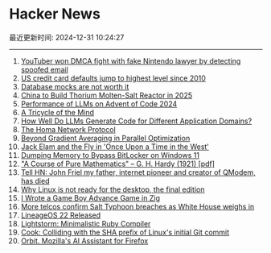 # Hacker News

最近更新时间: 2024-12-31 10:24:27

--- 
1. [YouTuber won DMCA fight with fake Nintendo lawyer by detecting spoofed email](https://arstechnica.com/tech-policy/2024/12/youtuber-won-dmca-fight-with-fake-nintendo-lawyer-by-detecting-spoofed-email/) 
2. [US credit card defaults jump to highest level since 2010](https://www.ft.com/content/c755a34d-eb97-40d1-b780-ae2e2f0e7ad9) 
3. [Database mocks are not worth it](https://www.shayon.dev/post/2024/365/database-mocks-are-just-not-worth-it/) 
4. [China to Build Thorium Molten-Salt Reactor in 2025](https://spectrum.ieee.org/chinas-thorium-molten-salt-reactor) 
5. [Performance of LLMs on Advent of Code 2024](https://www.jerpint.io/blog/advent-of-code-llms/) 
6. [A Tricycle of the Mind](https://marcusb.org/posts/2024/12/a-tricycle-of-the-mind/) 
7. [How Well Do LLMs Generate Code for Different Application Domains?](https://arxiv.org/abs/2412.18573) 
8. [The Homa Network Protocol](https://lwn.net/SubscriberLink/1003059/41b1d2ea281b6779/) 
9. [Beyond Gradient Averaging in Parallel Optimization](https://arxiv.org/abs/2412.18052) 
10. [Jack Elam and the Fly in 'Once Upon a Time in the West'](https://pov.imv.au.dk/Issue_24/section_1/artc4A.html) 
11. [Dumping Memory to Bypass BitLocker on Windows 11](https://noinitrd.github.io/Memory-Dump-UEFI/) 
12. ["A Course of Pure Mathematics" – G. H. Hardy (1921) [pdf]](https://www.gutenberg.org/files/38769/38769-pdf.pdf) 
13. [Tell HN: John Friel my father, internet pioneer and creator of QModem, has died](https://news.ycombinator.com/item?id=42551900) 
14. [Why Linux is not ready for the desktop, the final edition](https://itvision.altervista.org/why.linux.is.not.ready.for.the.desktop.final.html) 
15. [I Wrote a Game Boy Advance Game in Zig](https://jonot.me/posts/zig-gba/) 
16. [More telcos confirm Salt Typhoon breaches as White House weighs in](https://www.theregister.com/2024/12/30/att_verizon_confirm_salt_typhoon_breach/) 
17. [LineageOS 22 Released](https://lineageos.org/Changelog-29/) 
18. [Lightstorm: Minimalistic Ruby Compiler](https://blog.llvm.org/posts/2024-12-03-minimalistic-ruby-compiler/) 
19. [Cook: Colliding with the SHA prefix of Linux's initial Git commit](https://lwn.net/Articles/1003797/) 
20. [Orbit. Mozilla's AI Assistant for Firefox](https://orbitbymozilla.com/) 
